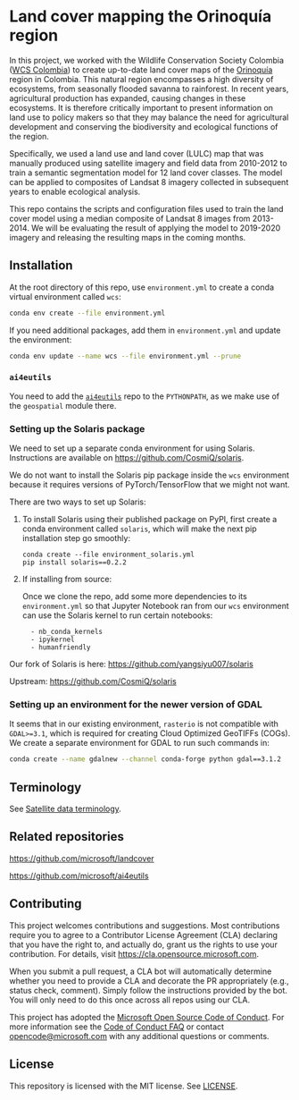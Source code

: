 # Land cover mapping the Orinoquía region 

In this project, we worked with the Wildlife Conservation Society Colombia ([WCS Colombia](https://colombia.wcs.org/en-us)) to create up-to-date land cover maps of the [Orinoquía](https://colombia.wcs.org/en-us/Wild-Places/Orinoquia.aspx) region in Colombia. This natural region encompasses a high diversity of ecosystems, from seasonally flooded savanna to rainforest. In recent years, agricultural production has expanded, causing changes in these ecosystems. It is therefore critically important to present information on land use to policy makers so that they may balance the need for agricultural development and conserving the biodiversity and ecological functions of the region.

Specifically, we used a land use and land cover (LULC) map that was manually produced using satellite imagery and field data from 2010-2012 to train a semantic segmentation model for 12 land cover classes. The model can be applied to composites of Landsat 8 imagery collected in subsequent years to enable ecological analysis. 

This repo contains the scripts and configuration files used to train the land cover model using a median composite of Landsat 8 images from 2013-2014. We will be evaluating the result of applying the model to 2019-2020 imagery and releasing the resulting maps in the coming months. 


## Installation

At the root directory of this repo, use `environment.yml` to create a conda virtual environment called `wcs`:

```bash
conda env create --file environment.yml
```

If you need additional packages, add them in `environment.yml` and update the environment:

```bash
conda env update --name wcs --file environment.yml --prune
```

### `ai4eutils`

You need to add the [`ai4eutils`](https://github.com/microsoft/ai4eutils) repo to the `PYTHONPATH`, as we make use of the `geospatial` module there.


### Setting up the Solaris package

We need to set up a separate conda environment for using Solaris. Instructions are available on https://github.com/CosmiQ/solaris.

We do not want to install the Solaris pip package inside the `wcs` environment because it requires versions of PyTorch/TensorFlow that we might not want. 

There are two ways to set up Solaris:

1. To install Solaris using their published package on PyPI, first create a conda environment called `solaris`, which will make the next pip installation step go smoothly:
    ```
    conda create --file environment_solaris.yml
    pip install solaris==0.2.2
    ```

2. If installing from source:

    Once we clone the repo, add some more dependencies to its `environment.yml` so that Jupyter Notebook ran from our `wcs` environment can use the Solaris kernel to run certain notebooks:
    ```
      - nb_conda_kernels
      - ipykernel
      - humanfriendly
    ```

Our fork of Solaris is here: https://github.com/yangsiyu007/solaris

Upstream: https://github.com/CosmiQ/solaris


### Setting up an environment for the newer version of GDAL

It seems that in our existing environment, `rasterio` is not compatible with `GDAL>=3.1`, which is required for creating Cloud Optimized GeoTIFFs (COGs). We create a separate environment for GDAL to run such commands in:
 
```bash
conda create --name gdalnew --channel conda-forge python gdal==3.1.2
```


## Terminology

See [Satellite data terminology](https://github.com/microsoft/ai4eutils/tree/master/geospatial#satellite-data-terminology).


## Related repositories

https://github.com/microsoft/landcover

https://github.com/microsoft/ai4eutils


## Contributing

This project welcomes contributions and suggestions.  Most contributions require you to agree to a
Contributor License Agreement (CLA) declaring that you have the right to, and actually do, grant us
the rights to use your contribution. For details, visit https://cla.opensource.microsoft.com.

When you submit a pull request, a CLA bot will automatically determine whether you need to provide
a CLA and decorate the PR appropriately (e.g., status check, comment). Simply follow the instructions
provided by the bot. You will only need to do this once across all repos using our CLA.

This project has adopted the [Microsoft Open Source Code of Conduct](https://opensource.microsoft.com/codeofconduct/).
For more information see the [Code of Conduct FAQ](https://opensource.microsoft.com/codeofconduct/faq/) or
contact [opencode@microsoft.com](mailto:opencode@microsoft.com) with any additional questions or comments.


## License
This repository is licensed with the MIT license. See [LICENSE](./LICENSE).
